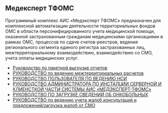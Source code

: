 <!-- TITLE: Медексперт ТФОМС -->
<!-- SUBTITLE: Документация АРМ Медексперт ТФОМС -->


## Медексперт ТФОМС

Программный комплекс АИС «Медэксперт ТФОМС» предназначен для комплексной автоматизации деятельности территориальных фондов ОМС в области персонифицированного учета медицинской помощи, оказанной застрахованным гражданам медицинскими организациями в рамках ОМС, процессов по сдаче счетов-реестров, ведения регионального сегмента единого регистра застрахованных лиц, межтерриториальному взаимодействию, взаимодействию со СМО, учета оплаты медицинских услуг.

- [Руководство по пакетной выгрузке отчетов](paket-vygryz-otch)
-  [РУКОВОДСТВО по ведению межтерриториальных расчетов](vedenie-megterit-rasch)
-  [РУКОВОДСТВО ПОЛЬЗОВАТЕЛЯ ПО ВЕДЕНИЮ НСИ]( ved-nsi)
-  [РУКОВОДСТВО АДМИНИСТРАТОРА ПО ИНСТАЛЦИИ СЕРВЕРНОЙ И КЛИЕНСТКОЙ ЧАСТИ СИСТЕМЫ АИС «МЕДЭКСПЕРТ-ТФОМС»]( serv-klient-chast-ais)
- [РУКОВОДСТВО ПО ЗАГРУЗКЕ СВЕДЕНИЙ ОБ ОНКОБОЛЬНЫХ]( zagr-sved-onko)
- [РУКОВОДСТВО по ведению учета жалоб,консультаций и предложений/загрузка жалоб от СМО]( ved-uchet-galob)
